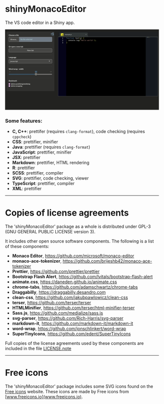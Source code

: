 # **shinyMonacoEditor**

The VS code editor in a Shiny app.

![](https://raw.githubusercontent.com/stla/shinyMonacoEditor/master/inst/screenshots/shinyMonacoEditor.gif)

### Some features:

- **C, C++**: prettifer (requires `clang-format`), code checking (requires `cppcheck`)
- **CSS**: prettifier, minifier
- **Java**: prettifier (requires `clang-format`)
- **JavaScript**: prettifier, minifier
- **JSX**: prettifier
- **Markdown**: prettifier, HTML rendering
- **R**: prettifier
- **SCSS**: prettifier, compiler
- **SVG**: prettifier, code checking, viewer
- **TypeScript**: prettifier, compiler
- **XML**: prettifier


___

# __Copies of license agreements__

The 'shinyMonacoEditor' package as a whole is distributed under GPL-3 (GNU 
GENERAL PUBLIC LICENSE version 3).

It includes other open source software components. The following is a list of 
these components:

- **Monaco Editor**, https://github.com/microsoft/monaco-editor
- **monaco-ace-tokenizer**, https://github.com/brijeshb42/monaco-ace-tokenizer
- **Prettier**, https://github.com/prettier/prettier
- **Bootstrap Flash Alert**, https://github.com/lvitals/bootstrap-flash-alert
- **animate.css**, https://daneden.github.io/animate.css
- **chrome-tabs**, https://github.com/adamschwartz/chrome-tabs
- **Draggabilly**, https://draggabilly.desandro.com
- **clean-css**, https://github.com/jakubpawlowicz/clean-css 
- **terser**, https://github.com/terser/terser
- **HTMLMinifier**, https://github.com/terser/html-minifier-terser
- **Sass.js**, https://github.com/medialize/sass.js
- **svg-parser**, https://github.com/Rich-Harris/svg-parser
- **markdown-it**, https://github.com/markdown-it/markdown-it
- **word-wrap**, https://github.com/jonschlinkert/word-wrap
- **SuperTinyIcons**, https://github.com/edent/SuperTinyIcons

Full copies of the license agreements used by these components are included 
in the file [LICENSE.note](https://github.com/stla/shinyMonacoEditor/blob/master/LICENSE.note.md)

___ 

# Free icons

The 'shinyMonacoEditor' package includes some SVG icons found on the 
[Free icons](https://freeicons.io/) website. 
These icons are made by Free icons from [www.freeicons.io](www.freeicons.io).
